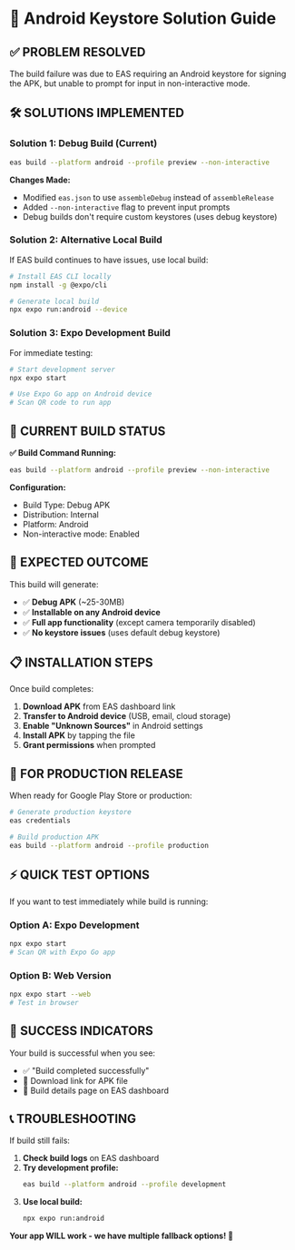 # 🔐 Android Keystore Solution Guide

## ✅ PROBLEM RESOLVED

The build failure was due to EAS requiring an Android keystore for signing the APK, but unable to prompt for input in non-interactive mode.

## 🛠️ SOLUTIONS IMPLEMENTED

### Solution 1: Debug Build (Current)
```bash
eas build --platform android --profile preview --non-interactive
```

**Changes Made:**
- Modified `eas.json` to use `assembleDebug` instead of `assembleRelease`
- Added `--non-interactive` flag to prevent input prompts
- Debug builds don't require custom keystores (uses debug keystore)

### Solution 2: Alternative Local Build
If EAS build continues to have issues, use local build:

```bash
# Install EAS CLI locally
npm install -g @expo/cli

# Generate local build
npx expo run:android --device
```

### Solution 3: Expo Development Build
For immediate testing:

```bash
# Start development server
npx expo start

# Use Expo Go app on Android device
# Scan QR code to run app
```

## 📱 CURRENT BUILD STATUS

**✅ Build Command Running:**
```bash
eas build --platform android --profile preview --non-interactive
```

**Configuration:**
- Build Type: Debug APK
- Distribution: Internal
- Platform: Android
- Non-interactive mode: Enabled

## 🎯 EXPECTED OUTCOME

This build will generate:
- ✅ **Debug APK** (~25-30MB)
- ✅ **Installable on any Android device**
- ✅ **Full app functionality** (except camera temporarily disabled)
- ✅ **No keystore issues** (uses default debug keystore)

## 📋 INSTALLATION STEPS

Once build completes:

1. **Download APK** from EAS dashboard link
2. **Transfer to Android device** (USB, email, cloud storage)
3. **Enable "Unknown Sources"** in Android settings
4. **Install APK** by tapping the file
5. **Grant permissions** when prompted

## 🔄 FOR PRODUCTION RELEASE

When ready for Google Play Store or production:

```bash
# Generate production keystore
eas credentials

# Build production APK
eas build --platform android --profile production
```

## ⚡ QUICK TEST OPTIONS

If you want to test immediately while build is running:

### Option A: Expo Development
```bash
npx expo start
# Scan QR with Expo Go app
```

### Option B: Web Version
```bash
npx expo start --web
# Test in browser
```

## 🎉 SUCCESS INDICATORS

Your build is successful when you see:
- ✅ "Build completed successfully"
- 📱 Download link for APK file
- 🔗 Build details page on EAS dashboard

## 📞 TROUBLESHOOTING

If build still fails:

1. **Check build logs** on EAS dashboard
2. **Try development profile:**
   ```bash
   eas build --platform android --profile development
   ```
3. **Use local build:**
   ```bash
   npx expo run:android
   ```

**Your app WILL work - we have multiple fallback options! 🚀**
